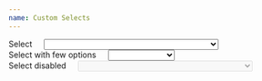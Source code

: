 ```yaml
---
name: Custom Selects
---
```

<form action="">
	<div class="row">
		<div class="small-12 columns">
			<label class="custom-select-label">Select</label>
			<select id="select1" data-placeholder="- vælg -" class="custom-select">
				<option value=""></option>
				<option value="United States">United States</option>
				<option value="United Kingdom">United Kingdom</option>
				<option value="Afghanistan">Afghanistan</option>
				<option value="Aland Islands">Aland Islands</option>
				<option value="Albania">Albania</option>
				<option value="Algeria">Algeria</option>
				<option value="American Samoa">American Samoa</option>
				<option value="Andorra">Andorra</option>
				<option value="Angola">Angola</option>
				<option value="Anguilla">Anguilla</option>
				<option value="Antarctica">Antarctica</option>
				<option value="Antigua and Barbuda">Antigua and Barbuda</option>
				<option value="Argentina">Argentina</option>
				<option value="Armenia">Armenia</option>
				<option value="Aruba">Aruba</option>
				<option value="Australia">Australia</option>
				<option value="Austria">Austria</option>
				<option value="Azerbaijan">Azerbaijan</option>
				<option value="Bahamas">Bahamas</option>
				<option value="Bahrain">Bahrain</option>
				<option value="Bangladesh">Bangladesh</option>
				<option value="Barbados">Barbados</option>
				<option value="Belarus">Belarus</option>
				<option value="Belgium">Belgium</option>
				<option value="Belize">Belize</option>
				<option value="Benin">Benin</option>
				<option value="Bermuda">Bermuda</option>
				<option value="Bhutan">Bhutan</option>
				<option value="Bolivia, Plurinational State of">Bolivia, Plurinational State of</option>
				<option value="Bonaire, Sint Eustatius and Saba">Bonaire, Sint Eustatius and Saba</option>
				<option value="Bosnia and Herzegovina">Bosnia and Herzegovina</option>
				<option value="Botswana">Botswana</option>
				<option value="Bouvet Island">Bouvet Island</option>
				<option value="Brazil">Brazil</option>
				<option value="British Indian Ocean Territory">British Indian Ocean Territory</option>
				<option value="Brunei Darussalam">Brunei Darussalam</option>
				<option value="Bulgaria">Bulgaria</option>
				<option value="Burkina Faso">Burkina Faso</option>
				<option value="Burundi">Burundi</option>
				<option value="Cambodia">Cambodia</option>
				<option value="Cameroon">Cameroon</option>
				<option value="Canada">Canada</option>
				<option value="Cape Verde">Cape Verde</option>
				<option value="Cayman Islands">Cayman Islands</option>
				<option value="Central African Republic">Central African Republic</option>
				<option value="Chad">Chad</option>
				<option value="Chile">Chile</option>
				<option value="China">China</option>
				<option value="Christmas Island">Christmas Island</option>
				<option value="Cocos (Keeling) Islands">Cocos (Keeling) Islands</option>
				<option value="Colombia">Colombia</option>
				<option value="Comoros">Comoros</option>
				<option value="Congo">Congo</option>
				<option value="Congo, The Democratic Republic of The">Congo, The Democratic Republic of The</option>
				<option value="Cook Islands">Cook Islands</option>
				<option value="Costa Rica">Costa Rica</option>
				<option value="Cote D'ivoire">Cote D'ivoire</option>
				<option value="Croatia">Croatia</option>
				<option value="Cuba">Cuba</option>
				<option value="Curacao">Curacao</option>
				<option value="Cyprus">Cyprus</option>
				<option value="Czech Republic">Czech Republic</option>
				<option value="Denmark">Denmark</option>
				<option value="Djibouti">Djibouti</option>
				<option value="Dominica">Dominica</option>
				<option value="Dominican Republic">Dominican Republic</option>
				<option value="Ecuador">Ecuador</option>
				<option value="Egypt">Egypt</option>
				<option value="El Salvador">El Salvador</option>
				<option value="Equatorial Guinea">Equatorial Guinea</option>
				<option value="Eritrea">Eritrea</option>
				<option value="Estonia">Estonia</option>
				<option value="Ethiopia">Ethiopia</option>
				<option value="Falkland Islands (Malvinas)">Falkland Islands (Malvinas)</option>
				<option value="Faroe Islands">Faroe Islands</option>
				<option value="Fiji">Fiji</option>
				<option value="Finland">Finland</option>
				<option value="France">France</option>
				<option value="French Guiana">French Guiana</option>
				<option value="French Polynesia">French Polynesia</option>
				<option value="French Southern Territories">French Southern Territories</option>
				<option value="Gabon">Gabon</option>
				<option value="Gambia">Gambia</option>
				<option value="Georgia">Georgia</option>
				<option value="Germany">Germany</option>
				<option value="Ghana">Ghana</option>
				<option value="Gibraltar">Gibraltar</option>
				<option value="Greece">Greece</option>
				<option value="Greenland">Greenland</option>
				<option value="Grenada">Grenada</option>
				<option value="Guadeloupe">Guadeloupe</option>
				<option value="Guam">Guam</option>
				<option value="Guatemala">Guatemala</option>
				<option value="Guernsey">Guernsey</option>
				<option value="Guinea">Guinea</option>
				<option value="Guinea-bissau">Guinea-bissau</option>
				<option value="Guyana">Guyana</option>
				<option value="Haiti">Haiti</option>
				<option value="Heard Island and Mcdonald Islands">Heard Island and Mcdonald Islands</option>
				<option value="Holy See (Vatican City State)">Holy See (Vatican City State)</option>
				<option value="Honduras">Honduras</option>
				<option value="Hong Kong">Hong Kong</option>
				<option value="Hungary">Hungary</option>
				<option value="Iceland">Iceland</option>
				<option value="India">India</option>
				<option value="Indonesia">Indonesia</option>
				<option value="Iran, Islamic Republic of">Iran, Islamic Republic of</option>
				<option value="Iraq">Iraq</option>
				<option value="Ireland">Ireland</option>
				<option value="Isle of Man">Isle of Man</option>
				<option value="Israel">Israel</option>
				<option value="Italy">Italy</option>
				<option value="Jamaica">Jamaica</option>
				<option value="Japan">Japan</option>
				<option value="Jersey">Jersey</option>
				<option value="Jordan">Jordan</option>
				<option value="Kazakhstan">Kazakhstan</option>
				<option value="Kenya">Kenya</option>
				<option value="Kiribati">Kiribati</option>
				<option value="Korea, Democratic People's Republic of">Korea, Democratic People's Republic of</option>
				<option value="Korea, Republic of">Korea, Republic of</option>
				<option value="Kuwait">Kuwait</option>
				<option value="Kyrgyzstan">Kyrgyzstan</option>
				<option value="Lao People's Democratic Republic">Lao People's Democratic Republic</option>
				<option value="Latvia">Latvia</option>
				<option value="Lebanon">Lebanon</option>
				<option value="Lesotho">Lesotho</option>
				<option value="Liberia">Liberia</option>
				<option value="Libya">Libya</option>
				<option value="Liechtenstein">Liechtenstein</option>
				<option value="Lithuania">Lithuania</option>
				<option value="Luxembourg">Luxembourg</option>
				<option value="Macao">Macao</option>
				<option value="Macedonia, The Former Yugoslav Republic of">Macedonia, The Former Yugoslav Republic of</option>
				<option value="Madagascar">Madagascar</option>
				<option value="Malawi">Malawi</option>
				<option value="Malaysia">Malaysia</option>
				<option value="Maldives">Maldives</option>
				<option value="Mali">Mali</option>
				<option value="Malta">Malta</option>
				<option value="Marshall Islands">Marshall Islands</option>
				<option value="Martinique">Martinique</option>
				<option value="Mauritania">Mauritania</option>
				<option value="Mauritius">Mauritius</option>
				<option value="Mayotte">Mayotte</option>
				<option value="Mexico">Mexico</option>
				<option value="Micronesia, Federated States of">Micronesia, Federated States of</option>
				<option value="Moldova, Republic of">Moldova, Republic of</option>
				<option value="Monaco">Monaco</option>
				<option value="Mongolia">Mongolia</option>
				<option value="Montenegro">Montenegro</option>
				<option value="Montserrat">Montserrat</option>
				<option value="Morocco">Morocco</option>
				<option value="Mozambique">Mozambique</option>
				<option value="Myanmar">Myanmar</option>
				<option value="Namibia">Namibia</option>
				<option value="Nauru">Nauru</option>
				<option value="Nepal">Nepal</option>
				<option value="Netherlands">Netherlands</option>
				<option value="New Caledonia">New Caledonia</option>
				<option value="New Zealand">New Zealand</option>
				<option value="Nicaragua">Nicaragua</option>
				<option value="Niger">Niger</option>
				<option value="Nigeria">Nigeria</option>
				<option value="Niue">Niue</option>
				<option value="Norfolk Island">Norfolk Island</option>
				<option value="Northern Mariana Islands">Northern Mariana Islands</option>
				<option value="Norway">Norway</option>
				<option value="Oman">Oman</option>
				<option value="Pakistan">Pakistan</option>
				<option value="Palau">Palau</option>
				<option value="Palestinian Territory, Occupied">Palestinian Territory, Occupied</option>
				<option value="Panama">Panama</option>
				<option value="Papua New Guinea">Papua New Guinea</option>
				<option value="Paraguay">Paraguay</option>
				<option value="Peru">Peru</option>
				<option value="Philippines">Philippines</option>
				<option value="Pitcairn">Pitcairn</option>
				<option value="Poland">Poland</option>
				<option value="Portugal">Portugal</option>
				<option value="Puerto Rico">Puerto Rico</option>
				<option value="Qatar">Qatar</option>
				<option value="Reunion">Reunion</option>
				<option value="Romania">Romania</option>
				<option value="Russian Federation">Russian Federation</option>
				<option value="Rwanda">Rwanda</option>
				<option value="Saint Barthelemy">Saint Barthelemy</option>
				<option value="Saint Helena, Ascension and Tristan da Cunha">Saint Helena, Ascension and Tristan da Cunha</option>
				<option value="Saint Kitts and Nevis">Saint Kitts and Nevis</option>
				<option value="Saint Lucia">Saint Lucia</option>
				<option value="Saint Martin (French part)">Saint Martin (French part)</option>
				<option value="Saint Pierre and Miquelon">Saint Pierre and Miquelon</option>
				<option value="Saint Vincent and The Grenadines">Saint Vincent and The Grenadines</option>
				<option value="Samoa">Samoa</option>
				<option value="San Marino">San Marino</option>
				<option value="Sao Tome and Principe">Sao Tome and Principe</option>
				<option value="Saudi Arabia">Saudi Arabia</option>
				<option value="Senegal">Senegal</option>
				<option value="Serbia">Serbia</option>
				<option value="Seychelles">Seychelles</option>
				<option value="Sierra Leone">Sierra Leone</option>
				<option value="Singapore">Singapore</option>
				<option value="Sint Maarten (Dutch part)">Sint Maarten (Dutch part)</option>
				<option value="Slovakia">Slovakia</option>
				<option value="Slovenia">Slovenia</option>
				<option value="Solomon Islands">Solomon Islands</option>
				<option value="Somalia">Somalia</option>
				<option value="South Africa">South Africa</option>
				<option value="South Georgia and The South Sandwich Islands">South Georgia and The South Sandwich Islands</option>
				<option value="South Sudan">South Sudan</option>
				<option value="Spain">Spain</option>
				<option value="Sri Lanka">Sri Lanka</option>
				<option value="Sudan">Sudan</option>
				<option value="Suriname">Suriname</option>
				<option value="Svalbard and Jan Mayen">Svalbard and Jan Mayen</option>
				<option value="Swaziland">Swaziland</option>
				<option value="Sweden">Sweden</option>
				<option value="Switzerland">Switzerland</option>
				<option value="Syrian Arab Republic">Syrian Arab Republic</option>
				<option value="Taiwan, Province of China">Taiwan, Province of China</option>
				<option value="Tajikistan">Tajikistan</option>
				<option value="Tanzania, United Republic of">Tanzania, United Republic of</option>
				<option value="Thailand">Thailand</option>
				<option value="Timor-leste">Timor-leste</option>
				<option value="Togo">Togo</option>
				<option value="Tokelau">Tokelau</option>
				<option value="Tonga">Tonga</option>
				<option value="Trinidad and Tobago">Trinidad and Tobago</option>
				<option value="Tunisia">Tunisia</option>
				<option value="Turkey">Turkey</option>
				<option value="Turkmenistan">Turkmenistan</option>
				<option value="Turks and Caicos Islands">Turks and Caicos Islands</option>
				<option value="Tuvalu">Tuvalu</option>
				<option value="Uganda">Uganda</option>
				<option value="Ukraine">Ukraine</option>
				<option value="United Arab Emirates">United Arab Emirates</option>
				<option value="United Kingdom">United Kingdom</option>
				<option value="United States">United States</option>
				<option value="United States Minor Outlying Islands">United States Minor Outlying Islands</option>
				<option value="Uruguay">Uruguay</option>
				<option value="Uzbekistan">Uzbekistan</option>
				<option value="Vanuatu">Vanuatu</option>
				<option value="Venezuela, Bolivarian Republic of">Venezuela, Bolivarian Republic of</option>
				<option value="Viet Nam">Viet Nam</option>
				<option value="Virgin Islands, British">Virgin Islands, British</option>
				<option value="Virgin Islands, U.S.">Virgin Islands, U.S.</option>
				<option value="Wallis and Futuna">Wallis and Futuna</option>
				<option value="Western Sahara">Western Sahara</option>
				<option value="Yemen">Yemen</option>
				<option value="Zambia">Zambia</option>
				<option value="Zimbabwe">Zimbabwe</option>
			</select>
		</div>
	</div>
	<div class="row">
		<div class="small-12 columns">
			<label class="custom-select-label">Select with few options</label>
			<select data-placeholder="- vælg -" class="custom-select">
				<option value=""></option>
				<option value="United States">United States</option>
				<option value="United Kingdom">United Kingdom</option>
				<option value="Afghanistan">Afghanistan</option>
				<option value="Aland Islands">Aland Islands</option>
				<option value="Albania">Albania</option>
				<option value="Algeria">Algeria</option>
			</select>
		</div>
	</div>
	<div class="row">
		<div class="small-12 columns">
			<label class="custom-select-label">Select disabled</label>
			<select data-placeholder="United States" class="custom-select" disabled>
				<option value=""></option>
				<option value="United States">United States</option>
				<option value="United Kingdom">United Kingdom</option>
				<option value="Afghanistan">Afghanistan</option>
				<option value="Aland Islands">Aland Islands</option>
				<option value="Albania">Albania</option>
				<option value="Algeria">Algeria</option>
				<option value="American Samoa">American Samoa</option>
				<option value="Andorra">Andorra</option>
				<option value="Angola">Angola</option>
				<option value="Anguilla">Anguilla</option>
				<option value="Antarctica">Antarctica</option>
				<option value="Antigua and Barbuda">Antigua and Barbuda</option>
				<option value="Argentina">Argentina</option>
				<option value="Armenia">Armenia</option>
				<option value="Aruba">Aruba</option>
				<option value="Australia">Australia</option>
				<option value="Austria">Austria</option>
				<option value="Azerbaijan">Azerbaijan</option>
				<option value="Bahamas">Bahamas</option>
				<option value="Bahrain">Bahrain</option>
				<option value="Bangladesh">Bangladesh</option>
				<option value="Barbados">Barbados</option>
				<option value="Belarus">Belarus</option>
				<option value="Belgium">Belgium</option>
				<option value="Belize">Belize</option>
				<option value="Benin">Benin</option>
				<option value="Bermuda">Bermuda</option>
				<option value="Bhutan">Bhutan</option>
				<option value="Bolivia, Plurinational State of">Bolivia, Plurinational State of</option>
				<option value="Bonaire, Sint Eustatius and Saba">Bonaire, Sint Eustatius and Saba</option>
				<option value="Bosnia and Herzegovina">Bosnia and Herzegovina</option>
				<option value="Botswana">Botswana</option>
				<option value="Bouvet Island">Bouvet Island</option>
				<option value="Brazil">Brazil</option>
				<option value="British Indian Ocean Territory">British Indian Ocean Territory</option>
				<option value="Brunei Darussalam">Brunei Darussalam</option>
				<option value="Bulgaria">Bulgaria</option>
				<option value="Burkina Faso">Burkina Faso</option>
				<option value="Burundi">Burundi</option>
				<option value="Cambodia">Cambodia</option>
				<option value="Cameroon">Cameroon</option>
				<option value="Canada">Canada</option>
				<option value="Cape Verde">Cape Verde</option>
				<option value="Cayman Islands">Cayman Islands</option>
				<option value="Central African Republic">Central African Republic</option>
				<option value="Chad">Chad</option>
				<option value="Chile">Chile</option>
				<option value="China">China</option>
				<option value="Christmas Island">Christmas Island</option>
				<option value="Cocos (Keeling) Islands">Cocos (Keeling) Islands</option>
				<option value="Colombia">Colombia</option>
				<option value="Comoros">Comoros</option>
				<option value="Congo">Congo</option>
				<option value="Congo, The Democratic Republic of The">Congo, The Democratic Republic of The</option>
				<option value="Cook Islands">Cook Islands</option>
				<option value="Costa Rica">Costa Rica</option>
				<option value="Cote D'ivoire">Cote D'ivoire</option>
				<option value="Croatia">Croatia</option>
				<option value="Cuba">Cuba</option>
				<option value="Curacao">Curacao</option>
				<option value="Cyprus">Cyprus</option>
				<option value="Czech Republic">Czech Republic</option>
				<option value="Denmark">Denmark</option>
				<option value="Djibouti">Djibouti</option>
				<option value="Dominica">Dominica</option>
				<option value="Dominican Republic">Dominican Republic</option>
				<option value="Ecuador">Ecuador</option>
				<option value="Egypt">Egypt</option>
				<option value="El Salvador">El Salvador</option>
				<option value="Equatorial Guinea">Equatorial Guinea</option>
				<option value="Eritrea">Eritrea</option>
				<option value="Estonia">Estonia</option>
				<option value="Ethiopia">Ethiopia</option>
				<option value="Falkland Islands (Malvinas)">Falkland Islands (Malvinas)</option>
				<option value="Faroe Islands">Faroe Islands</option>
				<option value="Fiji">Fiji</option>
				<option value="Finland">Finland</option>
				<option value="France">France</option>
				<option value="French Guiana">French Guiana</option>
				<option value="French Polynesia">French Polynesia</option>
				<option value="French Southern Territories">French Southern Territories</option>
				<option value="Gabon">Gabon</option>
				<option value="Gambia">Gambia</option>
				<option value="Georgia">Georgia</option>
				<option value="Germany">Germany</option>
				<option value="Ghana">Ghana</option>
				<option value="Gibraltar">Gibraltar</option>
				<option value="Greece">Greece</option>
				<option value="Greenland">Greenland</option>
				<option value="Grenada">Grenada</option>
				<option value="Guadeloupe">Guadeloupe</option>
				<option value="Guam">Guam</option>
				<option value="Guatemala">Guatemala</option>
				<option value="Guernsey">Guernsey</option>
				<option value="Guinea">Guinea</option>
				<option value="Guinea-bissau">Guinea-bissau</option>
				<option value="Guyana">Guyana</option>
				<option value="Haiti">Haiti</option>
				<option value="Heard Island and Mcdonald Islands">Heard Island and Mcdonald Islands</option>
				<option value="Holy See (Vatican City State)">Holy See (Vatican City State)</option>
				<option value="Honduras">Honduras</option>
				<option value="Hong Kong">Hong Kong</option>
				<option value="Hungary">Hungary</option>
				<option value="Iceland">Iceland</option>
				<option value="India">India</option>
				<option value="Indonesia">Indonesia</option>
				<option value="Iran, Islamic Republic of">Iran, Islamic Republic of</option>
				<option value="Iraq">Iraq</option>
				<option value="Ireland">Ireland</option>
				<option value="Isle of Man">Isle of Man</option>
				<option value="Israel">Israel</option>
				<option value="Italy">Italy</option>
				<option value="Jamaica">Jamaica</option>
				<option value="Japan">Japan</option>
				<option value="Jersey">Jersey</option>
				<option value="Jordan">Jordan</option>
				<option value="Kazakhstan">Kazakhstan</option>
				<option value="Kenya">Kenya</option>
				<option value="Kiribati">Kiribati</option>
				<option value="Korea, Democratic People's Republic of">Korea, Democratic People's Republic of</option>
				<option value="Korea, Republic of">Korea, Republic of</option>
				<option value="Kuwait">Kuwait</option>
				<option value="Kyrgyzstan">Kyrgyzstan</option>
				<option value="Lao People's Democratic Republic">Lao People's Democratic Republic</option>
				<option value="Latvia">Latvia</option>
				<option value="Lebanon">Lebanon</option>
				<option value="Lesotho">Lesotho</option>
				<option value="Liberia">Liberia</option>
				<option value="Libya">Libya</option>
				<option value="Liechtenstein">Liechtenstein</option>
				<option value="Lithuania">Lithuania</option>
				<option value="Luxembourg">Luxembourg</option>
				<option value="Macao">Macao</option>
				<option value="Macedonia, The Former Yugoslav Republic of">Macedonia, The Former Yugoslav Republic of</option>
				<option value="Madagascar">Madagascar</option>
				<option value="Malawi">Malawi</option>
				<option value="Malaysia">Malaysia</option>
				<option value="Maldives">Maldives</option>
				<option value="Mali">Mali</option>
				<option value="Malta">Malta</option>
				<option value="Marshall Islands">Marshall Islands</option>
				<option value="Martinique">Martinique</option>
				<option value="Mauritania">Mauritania</option>
				<option value="Mauritius">Mauritius</option>
				<option value="Mayotte">Mayotte</option>
				<option value="Mexico">Mexico</option>
				<option value="Micronesia, Federated States of">Micronesia, Federated States of</option>
				<option value="Moldova, Republic of">Moldova, Republic of</option>
				<option value="Monaco">Monaco</option>
				<option value="Mongolia">Mongolia</option>
				<option value="Montenegro">Montenegro</option>
				<option value="Montserrat">Montserrat</option>
				<option value="Morocco">Morocco</option>
				<option value="Mozambique">Mozambique</option>
				<option value="Myanmar">Myanmar</option>
				<option value="Namibia">Namibia</option>
				<option value="Nauru">Nauru</option>
				<option value="Nepal">Nepal</option>
				<option value="Netherlands">Netherlands</option>
				<option value="New Caledonia">New Caledonia</option>
				<option value="New Zealand">New Zealand</option>
				<option value="Nicaragua">Nicaragua</option>
				<option value="Niger">Niger</option>
				<option value="Nigeria">Nigeria</option>
				<option value="Niue">Niue</option>
				<option value="Norfolk Island">Norfolk Island</option>
				<option value="Northern Mariana Islands">Northern Mariana Islands</option>
				<option value="Norway">Norway</option>
				<option value="Oman">Oman</option>
				<option value="Pakistan">Pakistan</option>
				<option value="Palau">Palau</option>
				<option value="Palestinian Territory, Occupied">Palestinian Territory, Occupied</option>
				<option value="Panama">Panama</option>
				<option value="Papua New Guinea">Papua New Guinea</option>
				<option value="Paraguay">Paraguay</option>
				<option value="Peru">Peru</option>
				<option value="Philippines">Philippines</option>
				<option value="Pitcairn">Pitcairn</option>
				<option value="Poland">Poland</option>
				<option value="Portugal">Portugal</option>
				<option value="Puerto Rico">Puerto Rico</option>
				<option value="Qatar">Qatar</option>
				<option value="Reunion">Reunion</option>
				<option value="Romania">Romania</option>
				<option value="Russian Federation">Russian Federation</option>
				<option value="Rwanda">Rwanda</option>
				<option value="Saint Barthelemy">Saint Barthelemy</option>
				<option value="Saint Helena, Ascension and Tristan da Cunha">Saint Helena, Ascension and Tristan da Cunha</option>
				<option value="Saint Kitts and Nevis">Saint Kitts and Nevis</option>
				<option value="Saint Lucia">Saint Lucia</option>
				<option value="Saint Martin (French part)">Saint Martin (French part)</option>
				<option value="Saint Pierre and Miquelon">Saint Pierre and Miquelon</option>
				<option value="Saint Vincent and The Grenadines">Saint Vincent and The Grenadines</option>
				<option value="Samoa">Samoa</option>
				<option value="San Marino">San Marino</option>
				<option value="Sao Tome and Principe">Sao Tome and Principe</option>
				<option value="Saudi Arabia">Saudi Arabia</option>
				<option value="Senegal">Senegal</option>
				<option value="Serbia">Serbia</option>
				<option value="Seychelles">Seychelles</option>
				<option value="Sierra Leone">Sierra Leone</option>
				<option value="Singapore">Singapore</option>
				<option value="Sint Maarten (Dutch part)">Sint Maarten (Dutch part)</option>
				<option value="Slovakia">Slovakia</option>
				<option value="Slovenia">Slovenia</option>
				<option value="Solomon Islands">Solomon Islands</option>
				<option value="Somalia">Somalia</option>
				<option value="South Africa">South Africa</option>
				<option value="South Georgia and The South Sandwich Islands">South Georgia and The South Sandwich Islands</option>
				<option value="South Sudan">South Sudan</option>
				<option value="Spain">Spain</option>
				<option value="Sri Lanka">Sri Lanka</option>
				<option value="Sudan">Sudan</option>
				<option value="Suriname">Suriname</option>
				<option value="Svalbard and Jan Mayen">Svalbard and Jan Mayen</option>
				<option value="Swaziland">Swaziland</option>
				<option value="Sweden">Sweden</option>
				<option value="Switzerland">Switzerland</option>
				<option value="Syrian Arab Republic">Syrian Arab Republic</option>
				<option value="Taiwan, Province of China">Taiwan, Province of China</option>
				<option value="Tajikistan">Tajikistan</option>
				<option value="Tanzania, United Republic of">Tanzania, United Republic of</option>
				<option value="Thailand">Thailand</option>
				<option value="Timor-leste">Timor-leste</option>
				<option value="Togo">Togo</option>
				<option value="Tokelau">Tokelau</option>
				<option value="Tonga">Tonga</option>
				<option value="Trinidad and Tobago">Trinidad and Tobago</option>
				<option value="Tunisia">Tunisia</option>
				<option value="Turkey">Turkey</option>
				<option value="Turkmenistan">Turkmenistan</option>
				<option value="Turks and Caicos Islands">Turks and Caicos Islands</option>
				<option value="Tuvalu">Tuvalu</option>
				<option value="Uganda">Uganda</option>
				<option value="Ukraine">Ukraine</option>
				<option value="United Arab Emirates">United Arab Emirates</option>
				<option value="United Kingdom">United Kingdom</option>
				<option value="United States">United States</option>
				<option value="United States Minor Outlying Islands">United States Minor Outlying Islands</option>
				<option value="Uruguay">Uruguay</option>
				<option value="Uzbekistan">Uzbekistan</option>
				<option value="Vanuatu">Vanuatu</option>
				<option value="Venezuela, Bolivarian Republic of">Venezuela, Bolivarian Republic of</option>
				<option value="Viet Nam">Viet Nam</option>
				<option value="Virgin Islands, British">Virgin Islands, British</option>
				<option value="Virgin Islands, U.S.">Virgin Islands, U.S.</option>
				<option value="Wallis and Futuna">Wallis and Futuna</option>
				<option value="Western Sahara">Western Sahara</option>
				<option value="Yemen">Yemen</option>
				<option value="Zambia">Zambia</option>
				<option value="Zimbabwe">Zimbabwe</option>
			</select>
		</div>
	</div>
</form>
